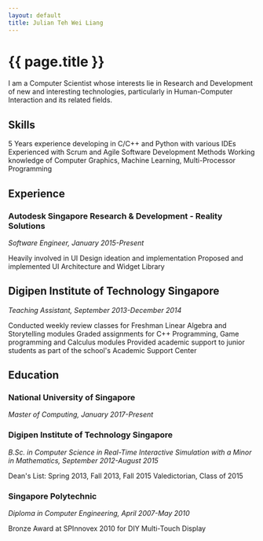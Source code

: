 ```yaml
---
layout: default
title: Julian Teh Wei Liang
---
```

# {{ page.title }}

I am a Computer Scientist whose interests lie in Research and Development of new and interesting technologies, particularly in Human-Computer Interaction and its related fields.

## Skills
5 Years experience developing in C/C++ and Python with various IDEs
Experienced with Scrum and Agile Software Development Methods
Working knowledge of Computer Graphics, Machine Learning, Multi-Processor Programming

## Experience
### Autodesk Singapore Research & Development - Reality Solutions 
_Software Engineer, January 2015-Present_

Heavily involved in UI Design ideation and implementation
Proposed and implemented UI Architecture and Widget Library

## Digipen Institute of Technology Singapore
_Teaching Assistant, September 2013-December 2014_

Conducted weekly review classes for Freshman Linear Algebra and Storytelling modules
Graded assignments for C++ Programming, Game programming and Calculus modules
Provided academic support to junior students as part of the school's Academic Support Center




## Education
### National University of Singapore 
_Master of Computing, January 2017-Present_

### Digipen Institute of Technology Singapore 
_B.Sc. in Computer Science in Real-Time Interactive Simulation with a Minor in Mathematics, September 2012-August 2015_

Dean's List: Spring 2013, Fall 2013, Fall 2015
Valedictorian, Class of 2015

### Singapore Polytechnic 
_Diploma in Computer Engineering, April 2007-May 2010_

Bronze Award at SPInnovex 2010 for DIY Multi-Touch Display